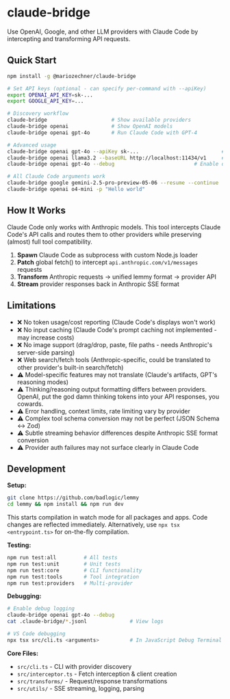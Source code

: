 # claude-bridge

Use OpenAI, Google, and other LLM providers with Claude Code by intercepting and transforming API requests.

## Quick Start

```bash
npm install -g @mariozechner/claude-bridge

# Set API keys (optional - can specify per-command with --apiKey)
export OPENAI_API_KEY=sk-...
export GOOGLE_API_KEY=...

# Discovery workflow
claude-bridge                     # Show available providers
claude-bridge openai              # Show OpenAI models
claude-bridge openai gpt-4o       # Run Claude Code with GPT-4

# Advanced usage
claude-bridge openai gpt-4o --apiKey sk-...                           # Custom API key
claude-bridge openai llama3.2 --baseURL http://localhost:11434/v1     # Local Ollama
claude-bridge openai gpt-4o --debug                          # Enable debug logs

# All Claude Code arguments work
claude-bridge google gemini-2.5-pro-preview-05-06 --resume --continue
claude-bridge openai o4-mini -p "Hello world"
```

## How It Works

Claude Code only works with Anthropic models. This tool intercepts Claude Code's API calls and routes them to other providers while preserving (almost) full tool compatibility.

1. **Spawn** Claude Code as subprocess with custom Node.js loader
2. **Patch** global fetch() to intercept `api.anthropic.com/v1/messages` requests
3. **Transform** Anthropic requests → unified lemmy format → provider API
4. **Stream** provider responses back in Anthropic SSE format

## Limitations

- ❌ No token usage/cost reporting (Claude Code's displays won't work)
- ❌ No input caching (Claude Code's prompt caching not implemented - may increase costs)
- ❌ No image support (drag/drop, paste, file paths - needs Anthropic's server-side parsing)
- ❌ Web search/fetch tools (Anthropic-specific, could be translated to other provider's built-in search/fetch)
- ⚠️ Model-specific features may not translate (Claude's artifacts, GPT's reasoning modes)
- ⚠️ Thinking/reasoning output formatting differs between providers. OpenAI, put the god damn thinking tokens into your API responses, you cowards.
- ⚠️ Error handling, context limits, rate limiting vary by provider
- ⚠️ Complex tool schema conversion may not be perfect (JSON Schema ↔ Zod)
- ⚠️ Subtle streaming behavior differences despite Anthropic SSE format conversion
- ⚠️ Provider auth failures may not surface clearly in Claude Code

## Development

**Setup:**

```bash
git clone https://github.com/badlogic/lemmy
cd lemmy && npm install && npm run dev
```

This starts compilation in watch mode for all packages and apps. Code changes are reflected immediately. Alternatively, use `npx tsx <entrypoint.ts>` for on-the-fly compilation.

**Testing:**

```bash
npm run test:all         # All tests
npm run test:unit        # Unit tests
npm run test:core        # CLI functionality
npm run test:tools       # Tool integration
npm run test:providers   # Multi-provider
```

**Debugging:**

```bash
# Enable debug logging
claude-bridge openai gpt-4o --debug
cat .claude-bridge/*.jsonl              # View logs

# VS Code debugging
npx tsx src/cli.ts <arguments>          # In JavaScript Debug Terminal
```

**Core Files:**

- `src/cli.ts` - CLI with provider discovery
- `src/interceptor.ts` - Fetch interception & client creation
- `src/transforms/` - Request/response transformations
- `src/utils/` - SSE streaming, logging, parsing

